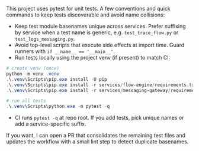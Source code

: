 This project uses pytest for unit tests. A few conventions and quick commands to keep tests discoverable and avoid name collisions:

- Keep test module basenames unique across services. Prefer suffixing by service when a test name is generic, e.g. `test_trace_flow.py` or `test_logs_messaging.py`.
- Avoid top-level scripts that execute side effects at import time. Guard runners with `if __name__ == '__main__'`.
- Run tests locally using the project venv (if present) to match CI:

```powershell
# create venv (once)
python -m venv .venv
.\.venv\Scripts\pip.exe install -U pip
.\.venv\Scripts\pip.exe install -r services/flow-engine/requirements.txt
.\.venv\Scripts\pip.exe install -r services/messaging-gateway/requirements.txt

# run all tests
.\.venv\Scripts\python.exe -m pytest -q
```

- CI runs `pytest -q` at repo root. If you add tests, pick unique names or add a service-specific suffix.

If you want, I can open a PR that consolidates the remaining test files and updates the workflow with a small lint step to detect duplicate basenames.
